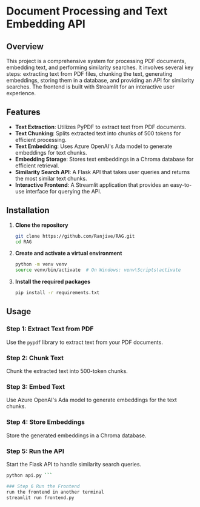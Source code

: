 # Document Processing and Text Embedding API

## Overview

This project is a comprehensive system for processing PDF documents, embedding text, and performing similarity searches. It involves several key steps: extracting text from PDF files, chunking the text, generating embeddings, storing them in a database, and providing an API for similarity searches. The frontend is built with Streamlit for an interactive user experience.

## Features

- **Text Extraction**: Utilizes PyPDF to extract text from PDF documents.
- **Text Chunking**: Splits extracted text into chunks of 500 tokens for efficient processing.
- **Text Embedding**: Uses Azure OpenAI's Ada model to generate embeddings for text chunks.
- **Embedding Storage**: Stores text embeddings in a Chroma database for efficient retrieval.
- **Similarity Search API**: A Flask API that takes user queries and returns the most similar text chunks.
- **Interactive Frontend**: A Streamlit application that provides an easy-to-use interface for querying the API.

## Installation

1. **Clone the repository**
    ```bash
    git clone https://github.com/Ranjive/RAG.git
    cd RAG
    ```

2. **Create and activate a virtual environment**
    ```bash
    python -m venv venv
    source venv/bin/activate  # On Windows: venv\Scripts\activate
    ```

3. **Install the required packages**
    ```bash
    pip install -r requirements.txt
    ```

## Usage

### Step 1: Extract Text from PDF
Use the `pypdf` library to extract text from your PDF documents.

### Step 2: Chunk Text
Chunk the extracted text into 500-token chunks.

### Step 3: Embed Text
Use Azure OpenAI's Ada model to generate embeddings for the text chunks.

### Step 4: Store Embeddings
Store the generated embeddings in a Chroma database.

### Step 5: Run the API
Start the Flask API to handle similarity search queries.
```bash
python api.py ```

### Step 6 Run the Frontend
run the frontend in another terminal
streamlit run frontend.py

